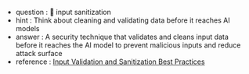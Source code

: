 - question : 🧼 input sanitization
- hint : Think about cleaning and validating data before it reaches AI models
- answer : A security technique that validates and cleans input data before it reaches the AI model to prevent malicious inputs and reduce attack surface
- reference : <a href="https://www.youtube.com/watch?v=kHd23lKHwx4" target="_blank">Input Validation and Sanitization Best Practices</a>